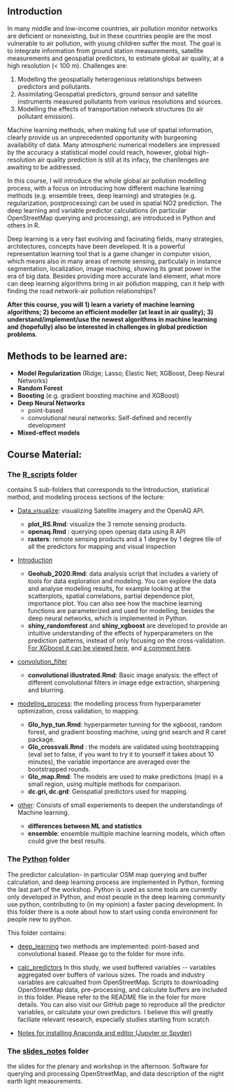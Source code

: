 ## Introduction

In many middle and low-income countries, air pollution monitor networks are deficient or nonexisting, but in these countries people are the most vulnerable to air pollution, with young children suffer the most. The goal is to integrate information from ground station measurements, satellite measurements and geospatial predictors, to estimate global air quality, at a high resolution (< 100 m). Challenges are:
1. Modelling the geospatially heterogenious relationships between predictors and pollutants. 
2. Assimilating Geospatial predictors, ground sensor and satellite instruments measured pollutants from various resolutions and sources.
3. Modelling the effects of transportation network structures (to air pollutant emission). 

Machine learning methods, when making full use of spatial information, clearly provide us an unprecedented opportunity with burgeoning availability of data. Many atmospheric numerical modellers are impressed by the accuracy a statistical model could reach, however, global high-resolution air quality prediction is still at its infacy, the chanllenges are awaiting to be addressed.    

In this course, I will introduce the whole global air pollution modelling process, with a focus on introducing how different machine learning methods (e.g. ensemble trees, deep learning) and strategies (e.g. regularization, postprocessing) can be used in spatial NO2 prediction. The deep learning and variable predictor calculations (in particular OpenStreetMap querying and processing), are introduced in Python and others in R.  

Deep learning is a very fast evolving and facinating fields, many strategies, architectures, concepts have been developed. It is a powerful representation learning tool that is a game changer in computer vision, which means also in many areas of remote sensing, particulaly in instance segmentation, localization, image maching, showing its great power in the era of big data. Besides providing more accurate land element, what more can  deep learning algorithms bring in air pollution mapping, can it help with finding the road network-air pollution relationships?

**After this course, you will 1) learn a variety of machine learning algorithms; 2) become an efficient modeller (at least in air quality); 3) understand/implement/use the newest algorithms in machine learning and (hopefully) also be interested in challenges in global prediction problems**.

## Methods to be learned are: 
- **Model Regularization** (Ridge; Lasso; Elastic Net; XGBoost, Deep Neural Networks)
- **Random Forest**
- **Boosting** (e.g. gradient boosting machine and XGBoost)
- **Deep Neural Networks** 
  - point-based
  - convolutional neural networks: Self-defined and recently development 
- **Mixed-effect models** 

## Course Material:
### The  [R_scripts](/R_scripts/) folder 
contains 5 sub-folders that corresponds to the Introduction, statistical method, and modeling process sections of the lecture: 
 

- [Data_visualize](/R_scripts/Data_visualize/): visualizing Satellite imagery and the OpenAQ API.
  - **plot_RS.Rmd**: visualize the 3 remote sensing products.
  - **openaq.Rmd** : querying open openaq data using R API 
  - **rasters**: remote sensing products and a 1 degree by 1 degree tile of all the predictors for mapping and visual inspection

- [Introduction](/R_scripts/Introduction/)
  - **Geohub_2020.Rmd**: data analysis script that includes a variety of tools for data exploration and modeling. You can explore the data and analyse modeling results, for example looking at the scatterplots, spatial correlations, partial dependence plot, importance plot. You can also see how the machine learning functions are parameterized and used for modelling, besides the deep neural networks, which is implemented in Python. 
  - **shiny_randomforest** and **shiny_xgboost** are developed to provide an intuitive understanding of the effects of hyperparameters on the prediction patterns, instead of only focusing on the cross-validation. [For XGboost it can be viewed here](https://lumeng0312.shinyapps.io/xgboost/?_ga=2.179522658.79817579.1592385947-986486774.1592216474), and [a comment here](accuracyhttps://tomatofox.wordpress.com/2020/06/15/hyperparameters-of-ensemble-trees/).

- [convolution_filter](/R_scripts/convolution_filter/)
  - **convolutional illustrated.Rmd**: Basic image analysis: the effect of different convolutional filters in image edge extraction, sharpening and blurring. 
 
- [modeling_process](/R_scripts/modeling_process/): the modelling process from hyperparameter optimization, cross validation, to mapping.

  - **Glo_hyp_tun.Rmd**: hyperparmeter tunning for the xgboost, random forest, and gradient boosting machine, using grid search and R caret package.
  - **Glo_crossvali.Rmd** : the models are validated using bootstrapping (eval set to false, if you want to try it to yourself it takes about 10 minutes), the variable importance are averaged over the bootstrapped rounds. 
  - **Glo_map.Rmd**: The models are used to make predictions (map) in a small region, using multiple methods for comparison.  
  - **dc.gri, dc.grd**: Geospatial predictors used for mapping.

- [other](/R_scripts/other/): Consists of small experiements to deepen the understandings of Machine learning.
  - **differences between ML and statistics**
  - **ensemble**: ensemble multiple machine learning models, which often could give the best results.

### The [Python](/Python/) folder

The predictor calculation- in particular OSM map querying and buffer calculation, and deep learning process are implemented in Python, forming the last part of the workshop. Python is used as some tools are currently only developed in Python, and most people in the deep learning community use python, contributing to (in my opinion) a faster pacing development. In this folder there is a note about how to start using conda environment for people new to python.   

This folder contains:

- [deep_learning](/Python/deep_learning/)
  two methods are implemented: point-based and convolutional based. Please go to the folder for more info. 
  
- [calc_predictors](/Python/calc_predictors/)
  In this study, we used buffered variables -- variables aggregated over buffers of various sizes. The roads and industry variables are calcualted from OpenStreetMap. Scripts to downloading OpenStreetMap data, pre-processing, and calculate buffers are included in this folder. Please refer to the README file in the foler for more details. You can also visit our GitHub page to reproduce all the predictor variables, or calculate your own predictors. I believe this will greatly faciliate relevant research, especially studies starting from scratch. 

- [Notes for installing Anaconda and editor (Jupyter or Spyder)](/Python/README.md) 
 
### The [slides_notes](/slides_and_notes/) folder

the slides for the plenary and workshop in the afternoon. Software for querying and processing OpenStreetMap, and data description of the night earth light measurements.  


   
